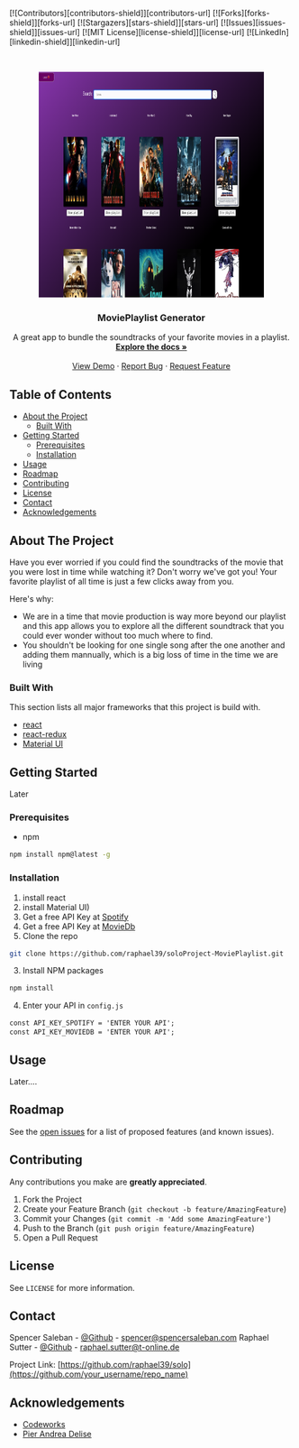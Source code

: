 

[![Contributors][contributors-shield]][contributors-url]
[![Forks][forks-shield]][forks-url]
[![Stargazers][stars-shield]][stars-url]
[![Issues][issues-shield]][issues-url]
[![MIT License][license-shield]][license-url]
[![LinkedIn][linkedin-shield]][linkedin-url]



<!-- PROJECT LOGO -->
<br />
<p align="center">
  <a href="https://github.com/othneildrew/Best-README-Template">
    <img src="./client/public/dashboard.png" alt="Logo" width="400" height="400">
  </a>

  <h3 align="center">MoviePlaylist Generator</h3>

  <p align="center">
    A great app to bundle the soundtracks of your favorite movies in a playlist.
    <br />
    <a href="https://github.com/raphael39/soloProject-MoviePlaylist/blob/master/Readme.md"><strong>Explore the docs »</strong></a>
    <br />
    <br />
    <a href="https://github.com/raphael39/soloProject-MoviePlaylist/blob/master/Readme.md">View Demo</a>
    ·
    <a href="https://github.com/raphael39/soloProject-MoviePlaylist/issues">Report Bug</a>
    ·
    <a href="https://github.com/raphael39/soloProject-MoviePlaylist/issues">Request Feature</a>
  </p>
</p>



<!-- TABLE OF CONTENTS -->
## Table of Contents

* [About the Project](#about-the-project)
  * [Built With](#built-with)
* [Getting Started](#getting-started)
  * [Prerequisites](#prerequisites)
  * [Installation](#installation)
* [Usage](#usage)
* [Roadmap](#roadmap)
* [Contributing](#contributing)
* [License](#license)
* [Contact](#contact)
* [Acknowledgements](#acknowledgements)



<!-- ABOUT THE PROJECT -->
## About The Project

<!-- [![Product Name Screen Shot][product-screenshot]](https://example.com) -->

Have you ever worried if you could find the soundtracks of the movie that you were lost in time while watching it? Don't worry we've got you! Your favorite playlist of all time is just a few clicks away from you. 

Here's why:
* We are in a time that movie production is way more beyond our playlist and this app allows you to explore all the different soundtrack that you could ever wonder without too much where to find.
* You shouldn't be looking for one single song after the one another and adding them mannually, which is a big loss of time in the time we are living


### Built With
This section lists all major frameworks that this project is build with.
* [react](https://reactjs.org/)
* [react-redux](https://redux.js.org/)
* [Material UI](https://material-ui.com/)



<!-- GETTING STARTED -->
## Getting Started

Later

### Prerequisites


* npm
```sh
npm install npm@latest -g
```

### Installation

1. install react 
2. install Material UI)
3. Get a free API Key at [Spotify](https://developer.spotify.com/dashboard/login)
4. Get a free API Key at [MovieDb](https://developers.themoviedb.org/3/getting-started/introduction)
5. Clone the repo
```sh
git clone https://github.com/raphael39/soloProject-MoviePlaylist.git
```
3. Install NPM packages
```sh
npm install
```
4. Enter your API in `config.js`
```JS
const API_KEY_SPOTIFY = 'ENTER YOUR API';
const API_KEY_MOVIEDB = 'ENTER YOUR API';
```



<!-- USAGE EXAMPLES -->
## Usage



Later....



<!-- ROADMAP -->
## Roadmap

See the [open issues](https://github.com/raphael39/soloProject-MoviePlaylist/issues) for a list of proposed features (and known issues).



<!-- CONTRIBUTING -->
## Contributing

Any contributions you make are **greatly appreciated**.

1. Fork the Project
2. Create your Feature Branch (`git checkout -b feature/AmazingFeature`)
3. Commit your Changes (`git commit -m 'Add some AmazingFeature'`)
4. Push to the Branch (`git push origin feature/AmazingFeature`)
5. Open a Pull Request



<!-- LICENSE -->
## License

See `LICENSE` for more information.



<!-- CONTACT -->
## Contact

Spencer Saleban - [@Github](https://github.com/spencersaleban) - spencer@spencersaleban.com
Raphael Sutter - [@Github](https://github.com/raphael39) - raphael.sutter@t-online.de

Project Link: [https://github.com/raphael39/solo](https://github.com/your_username/repo_name)



<!-- ACKNOWLEDGEMENTS -->
## Acknowledgements
* [Codeworks](https://github.com/codeworks)
* [Pier Andrea Delise](https://github.com/pierandread)





